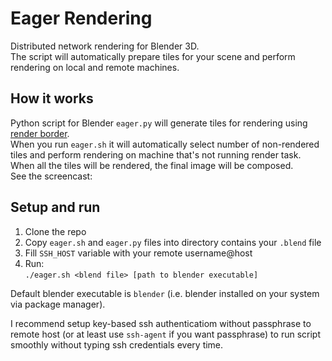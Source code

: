 # Eager Rendering
Distributed network rendering for Blender 3D.  
The script will automatically prepare tiles for your scene and perform rendering on local and remote machines.

## How it works
Python script for Blender `eager.py` will generate tiles for rendering using [render border](http://wiki.blender.org/index.php/User:Fade/Doc:2.6/Manual/3D_interaction/Navigating/Camera_View#Render_Border).  
When you run `eager.sh` it will automatically select number of non-rendered tiles and perform rendering on machine that's not running render task. When all the tiles will be rendered, the final image will be composed.  
See the screencast:

## Setup and run
1. Clone the repo
2. Copy `eager.sh` and `eager.py` files into directory contains your `.blend` file
3. Fill `SSH_HOST` variable with your remote username@host
3. Run:  
`./eager.sh <blend file> [path to blender executable]`

Default blender executable is `blender` (i.e. blender installed on your system via package manager).

I recommend setup key-based ssh authenticatiom without passphrase to remote host (or at least use `ssh-agent` if you want passphrase) to run script smoothly without typing ssh credentials every time.
